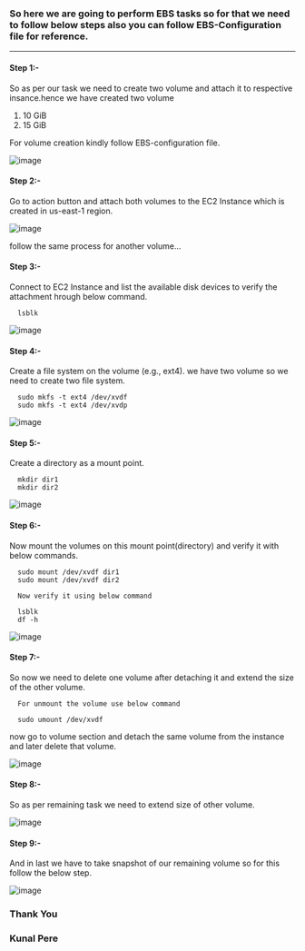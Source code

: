 ### So here we are going to perform EBS tasks so for that we need to follow below steps also you can follow EBS-Configuration file for reference.

------------------------------------------------------------------------------------------------------------------------------------------

#### Step 1:-

So as per our task we need to create two volume and attach it to respective insance.hence we have created two volume

1) 10 GiB
2) 15 GiB

For volume creation kindly follow EBS-configuration file.

![image](https://github.com/Kunal-Pere/AWS_Multi-region-Project/assets/157100045/f20312ce-50dc-467a-8896-a822b3f5f6e4)

#### Step 2:-

Go to action button and attach both volumes to the EC2 Instance which is created in us-east-1 region.

![image](https://github.com/Kunal-Pere/AWS_Multi-region-Project/assets/157100045/4710b90a-d829-47d7-8d60-4758f3625e44)

follow the same process for another volume...

#### Step 3:-

Connect to EC2 Instance and list the available disk devices to verify the attachment hrough below command.

      lsblk

![image](https://github.com/Kunal-Pere/AWS_Multi-region-Project/assets/157100045/20828ab0-1e81-4546-a530-201bbc07a82f)
 

#### Step 4:-

Create a file system on the volume (e.g., ext4). we have two volume so we need to create two file system.

      sudo mkfs -t ext4 /dev/xvdf
      sudo mkfs -t ext4 /dev/xvdp

![image](https://github.com/Kunal-Pere/AWS_Multi-region-Project/assets/157100045/f43af34b-b825-47b4-8439-fef868088551)


#### Step 5:-

Create a directory as a mount point.

      mkdir dir1
      mkdir dir2

![image](https://github.com/Kunal-Pere/AWS_Multi-region-Project/assets/157100045/caff4eb6-b73e-4fe5-9586-afe6fd9a0f3d)


#### Step 6:- 

Now mount the volumes on this mount point(directory) and verify it with below commands.

      sudo mount /dev/xvdf dir1
      sudo mount /dev/xvdf dir2

      Now verify it using below command

      lsblk
      df -h

![image](https://github.com/Kunal-Pere/AWS_Multi-region-Project/assets/157100045/6feb0e12-189b-4e8d-b73f-ed48c8d44ad8)


#### Step 7:- 

So now we need to delete one volume after detaching it and extend the size of the other volume.

      For unmount the volume use below command

      sudo umount /dev/xvdf

now go to volume section and detach the same volume from the instance and later delete that volume.

![image](https://github.com/Kunal-Pere/AWS_Multi-region-Project/assets/157100045/3aa0cf96-c2c5-4d11-8e65-6337f6152893)


#### Step 8:-

So as per remaining task we need to extend size of other volume.

![image](https://github.com/Kunal-Pere/AWS_Multi-region-Project/assets/157100045/6fe852dc-95b7-464c-8799-bea1566530bd)


#### Step 9:-

And in last we have to take snapshot of our remaining volume so for this follow the below step.

![image](https://github.com/Kunal-Pere/AWS_Multi-region-Project/assets/157100045/135c7aaa-7adc-406a-b82c-bec306ec1bc3)


### Thank You

### Kunal Pere











